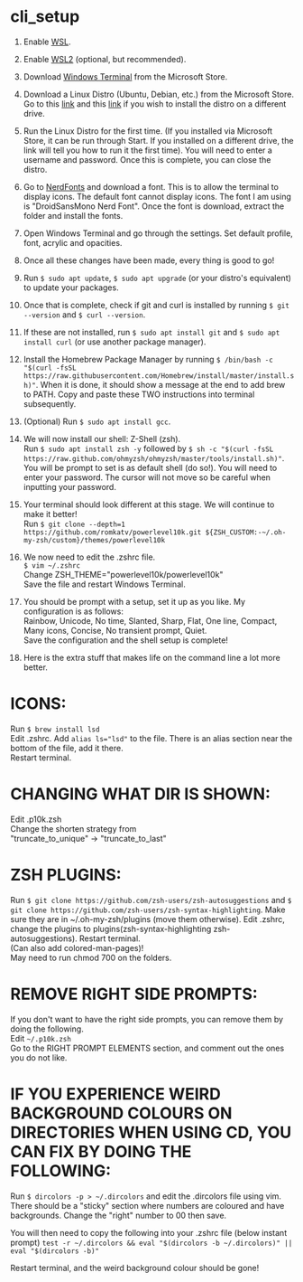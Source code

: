 # cli_setup

1. Enable [WSL](https://docs.microsoft.com/en-us/windows/wsl/install-win10). 

2. Enable [WSL2](https://docs.microsoft.com/en-us/windows/wsl/install-win10) (optional, but recommended).  

3. Download [Windows Terminal](https://www.microsoft.com/en-au/p/windows-terminal/9n0dx20hk701?activetab=pivot:overviewtab) from the Microsoft Store.

4. Download a Linux Distro (Ubuntu, Debian, etc.) from the Microsoft Store.  
Go to this [link](https://kontext.tech/column/tools/308/how-to-install-windows-subsystem-for-linux-on-a-non-c-drive) and this [link](https://docs.microsoft.com/en-us/windows/wsl/install-manual?irgwc=1&OCID=AID2000142_aff_7593_1243925&tduid=%28ir__mpjwjfvnawkft03okk0sohzwxu2xulk0qznn9v9y00%29%287593%29%281243925%29%28je6NUbpObpQ-xn0vqCvHmf.B2hXo7o_E5A%29%28%29&irclickid=_mpjwjfvnawkft03okk0sohzwxu2xulk0qznn9v9y00#downloading-distros?ranMID=24542&ranEAID=je6NUbpObpQ&ranSiteID=je6NUbpObpQ-xn0vqCvHmf.B2hXo7o_E5A&epi=je6NUbpObpQ-xn0vqCvHmf.B2hXo7o_E5A) if you wish to install the distro on a different drive.

5. Run the Linux Distro for the first time. (If you installed via Microsoft Store, it can be run through Start. If you installed on a different drive, the link will tell you how to run it the first time). You will need to enter a username and password. Once this is complete, you can close the distro.
  
6. Go to [NerdFonts](nerdfonts.com) and download a font. This is to allow the terminal to display icons. The default font cannot display icons. The font I am using is "DroidSansMono Nerd Font". Once the font is download, extract the folder and install the fonts.

7. Open Windows Terminal and go through the settings. Set default profile, font, acrylic and opacities.

8. Once all these changes have been made, every thing is good to go!

9. Run `$ sudo apt update`, `$ sudo apt upgrade` (or your distro's equivalent) to update your packages. 

10. Once that is complete, check if git and curl is installed by running `$ git --version` and `$ curl --version`.

11. If these are not installed, run `$ sudo apt install git` and `$ sudo apt install curl` (or use another package manager).  

12. Install the Homebrew Package Manager by running `$ /bin/bash -c "$(curl -fsSL https://raw.githubusercontent.com/Homebrew/install/master/install.sh)"`.  When it is done, it should show a message at the end to add brew to PATH. Copy and paste these TWO instructions into terminal subsequently. 

13. (Optional) Run `$ sudo apt install gcc`.  

14. We will now install our shell: Z-Shell (zsh).  
Run `$ sudo apt install zsh -y` followed by `$ sh -c "$(curl -fsSL https://raw.github.com/ohmyzsh/ohmyzsh/master/tools/install.sh)"`.  
You will be prompt to set is as default shell (do so!). You will need to enter your password. The cursor will not move so be careful when inputting your password.  

15. Your terminal should look different at this stage. We will continue to make it better!  
Run `$ git clone --depth=1 https://github.com/romkatv/powerlevel10k.git ${ZSH_CUSTOM:-~/.oh-my-zsh/custom}/themes/powerlevel10k` 

16. We now need to edit the .zshrc file.  
`$ vim ~/.zshrc`  
Change ZSH_THEME="powerlevel10k/powerlevel10k"  
Save the file and restart Windows Terminal.  

17. You should be prompt with a setup, set it up as you like. My configuration is as follows:  
Rainbow, Unicode, No time, Slanted, Sharp, Flat, One line, Compact, Many icons, Concise, No transient prompt, Quiet.  
Save the configuration and the shell setup is complete!  

18. Here is the extra stuff that makes life on the command line a lot more better.  
# ICONS:  
Run `$ brew install lsd`  
Edit .zshrc. Add `alias ls="lsd"` to the file. There is an alias section near the bottom of the file, add it there.  
Restart terminal.  

# CHANGING WHAT DIR IS SHOWN:  
Edit .p10k.zsh  
Change the shorten strategy from  
"truncate_to_unique" -> "truncate_to_last"  

# ZSH PLUGINS:  
Run `$ git clone https://github.com/zsh-users/zsh-autosuggestions` and `$ git clone https://github.com/zsh-users/zsh-syntax-highlighting`. Make sure they are in ~/.oh-my-zsh/plugins (move them otherwise). Edit .zshrc, change the plugins to plugins(zsh-syntax-highlighting zsh-autosuggestions). Restart terminal.  
(Can also add colored-man-pages)!  
May need to run chmod 700 on the folders.  

# REMOVE RIGHT SIDE PROMPTS:  
If you don't want to have the right side prompts, you can remove them by doing the following.  
Edit `~/.p10k.zsh`  
Go to the RIGHT PROMPT ELEMENTS section, and comment out the ones you do not like.


# IF YOU EXPERIENCE WEIRD BACKGROUND COLOURS ON DIRECTORIES WHEN USING CD, YOU CAN FIX BY DOING THE FOLLOWING:  
Run `$ dircolors -p > ~/.dircolors` and edit the .dircolors file using vim. There should be a "sticky" section where numbers are coloured and have backgrounds. Change the "right" number to 00 then save.  

You will then need to copy the following into your .zshrc file (below instant prompt)
`test -r ~/.dircolors && eval "$(dircolors -b ~/.dircolors)" || eval "$(dircolors -b)"`  

Restart terminal, and the weird background colour should be gone!  




